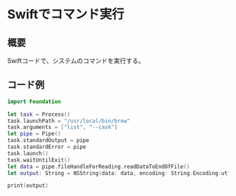 # Swiftでコマンド実行

## 概要

Swiftコードで、システムのコマンドを実行する。

## コード例

```swift
import Foundation

let task = Process()
task.launchPath = "/usr/local/bin/brew"
task.arguments = ["list", "--cask"]
let pipe = Pipe()
task.standardOutput = pipe
task.standardError = pipe
task.launch()
task.waitUntilExit()
let data = pipe.fileHandleForReading.readDataToEndOfFile()
let output: String = NSString(data: data, encoding: String.Encoding.utf8.rawValue)! as String

print(output)
```
